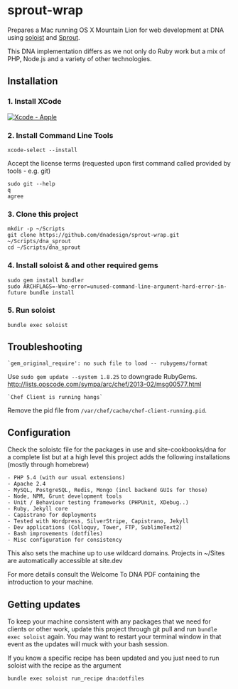 # sprout-wrap

Prepares a Mac running OS X Mountain Lion for web development at DNA using [soloist](https://github.com/mkocher/soloist) and [Sprout](https://github.com/pivotal-sprout/sprout).

This DNA implementation differs as we not only do Ruby work but a mix of PHP,
Node.js and a variety of other technologies.

## Installation

### 1. Install XCode

[![Xcode - Apple](http://r.mzstatic.com/images/web/linkmaker/badge_macappstore-lrg.gif)](https://itunes.apple.com/us/app/xcode/id497799835?mt=12&uo=4)

### 2. Install Command Line Tools
  
	xcode-select --install
  
Accept the license terms (requested upon first command called provided by tools - e.g. git)

	sudo git --help
	q
	agree
  
### 3. Clone this project
  
    mkdir -p ~/Scripts
    git clone https://github.com/dnadesign/sprout-wrap.git ~/Scripts/dna_sprout
    cd ~/Scripts/dna_sprout
  
### 4. Install soloist & and other required gems

    sudo gem install bundler
    sudo ARCHFLAGS=-Wno-error=unused-command-line-argument-hard-error-in-future bundle install

### 5. Run soloist
  
    bundle exec soloist

## Troubleshooting

	`gem_original_require': no such file to load -- rubygems/format 
	
Use `sudo gem update --system 1.8.25` to downgrade RubyGems. http://lists.opscode.com/sympa/arc/chef/2013-02/msg00577.html

	`Chef Client is running hangs`

Remove the pid file from `/var/chef/cache/chef-client-running.pid`.


## Configuration 

Check the soloistc file for the packages in use and site-cookbooks/dna for a 
complete list but at a high level this project adds the following installations
(mostly through homebrew) 
	
	- PHP 5.4 (with our usual extensions)
	- Apache 2.4
	- MySQL, PostgreSQL, Redis, Mongo (incl backend GUIs for those)
	- Node, NPM, Grunt development tools
	- Unit / Behaviour testing frameworks (PHPUnit, XDebug..)
	- Ruby, Jekyll core
	- Capistrano for deployments
	- Tested with Wordpress, SilverStripe, Capistrano, Jekyll
	- Dev applications (Colloquy, Tower, FTP, SublimeText2)
	- Bash improvements (dotfiles)
	- Misc configuration for consistency

This also sets the machine up to use wildcard domains. Projects in ~/Sites are 
automatically accessible at site.dev

For more details consult the Welcome To DNA PDF containing the introduction to 
your machine.

## Getting updates

To keep your machine consistent with any packages that we need for clients or 
other work, update this project through git pull and run `bundle exec soloist`
again. You may want to restart your terminal window in that event as the 
updates will muck with your bash session.

If you know a specific recipe has been updated and you just need to run soloist
with the recipe as the argument

	bundle exec soloist run_recipe dna:dotfiles

